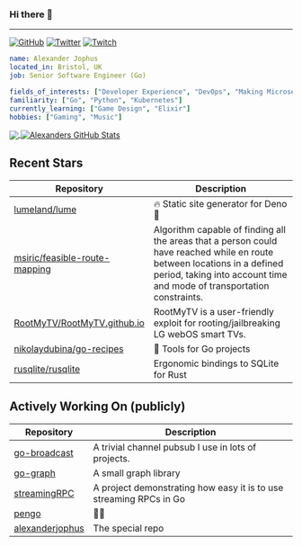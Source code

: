 ### Hi there 👋

---

<a href="https://github.com/alexanderjophus"><img src="https://img.shields.io/github/followers/alexanderjophus.svg?label=GitHub&style=social" alt="GitHub"></a>
<a href="https://twitter.com/AlexanderJophus"><img src="https://img.shields.io/twitter/follow/AlexanderJophus?label=Twitter&style=social" alt="Twitter"></a>
<a href="https://twitch.tv/dejophus"><img src="https://img.shields.io/twitch/status/dejophus?style=social" alt="Twitch"></a>

```yaml
name: Alexander Jophus
located_in: Bristol, UK
job: Senior Software Engineer (Go)

fields_of_interests: ["Developer Experience", "DevOps", "Making Microservices Go Zoom"]
familiarity: ["Go", "Python", "Kubernetes"]
currently_learning: ["Game Design", "Elixir"]
hobbies: ["Gaming", "Music"]
```

<a href="https://github.com/alexanderjophus/alexanderjophus">
  <img align="center" src="https://github-readme-stats.vercel.app/api/top-langs/?username=alexanderjophus&hide=java,html,tex&langs_count=3&theme=vision-friendly-dark" />
</a>
<a href="https://github.com/alexanderjophus/alexanderjophus">
  <img align="center" src="https://github-readme-stats.vercel.app/api?username=alexanderjophus&show_icons=true&line_height=27&count_private=true&theme=vision-friendly-dark" alt="Alexanders GitHub Stats" />
</a>

## Recent Stars
| Repository | Description |
|---|---|
| [lumeland/lume](https://www.github.com/lumeland/lume) | 🔥 Static site generator for Deno 🦕 |
| [msiric/feasible-route-mapping](https://www.github.com/msiric/feasible-route-mapping) | Algorithm capable of finding all the areas that a person could have reached while en route between locations in a defined period, taking into account time and mode of transportation constraints. |
| [RootMyTV/RootMyTV.github.io](https://www.github.com/RootMyTV/RootMyTV.github.io) | RootMyTV is a user-friendly exploit for rooting/jailbreaking LG webOS smart TVs. |
| [nikolaydubina/go-recipes](https://www.github.com/nikolaydubina/go-recipes) | 🦩 Tools for Go projects |
| [rusqlite/rusqlite](https://www.github.com/rusqlite/rusqlite) | Ergonomic bindings to SQLite for Rust |

## Actively Working On (publicly)
| Repository | Description |
|---|---|
| [go-broadcast](https://www.github.com/alexanderjophus/go-broadcast) | A trivial channel pubsub I use in lots of projects. |
| [go-graph](https://www.github.com/alexanderjophus/go-graph) | A small graph library |
| [streamingRPC](https://www.github.com/alexanderjophus/streamingRPC) | A project demonstrating how easy it is to use streaming RPCs in Go |
| [pengo](https://www.github.com/alexanderjophus/pengo) | 🕵️‍♂️ |
| [alexanderjophus](https://www.github.com/alexanderjophus/alexanderjophus) | The special repo |
